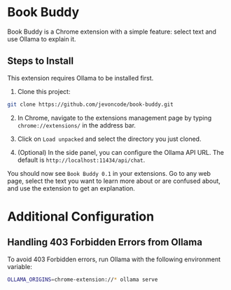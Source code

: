 
# Book Buddy

Book Buddy is a Chrome extension with a simple feature: select text and use Ollama to explain it.

## Steps to Install

This extension requires Ollama to be installed first.

1. Clone this project:
```bash
git clone https://github.com/jevoncode/book-buddy.git
```

2. In Chrome, navigate to the extensions management page by typing `chrome://extensions/` in the address bar.

3. Click on `Load unpacked` and select the directory you just cloned.

4. (Optional) In the side panel, you can configure the Ollama API URL. The default is `http://localhost:11434/api/chat`.

You should now see `Book Buddy 0.1` in your extensions. Go to any web page, select the text you want to learn more about or are confused about, and use the extension to get an explanation.

# Additional Configuration

## Handling 403 Forbidden Errors from Ollama

To avoid 403 Forbidden errors, run Ollama with the following environment variable:
```bash
OLLAMA_ORIGINS=chrome-extension://* ollama serve
```